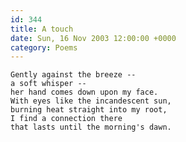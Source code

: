 ```yaml
---
id: 344
title: A touch
date: Sun, 16 Nov 2003 12:00:00 +0000
category: Poems
---
```


    Gently against the breeze --  
    a soft whisper --  
    her hand comes down upon my face.  
    With eyes like the incandescent sun,  
    burning heat straight into my root,  
    I find a connection there  
    that lasts until the morning's dawn.


